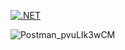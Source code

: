 [![.NET](https://github.com/SolidProgramming/PuppeteerPDFAPI/actions/workflows/dotnet.yml/badge.svg)](https://github.com/SolidProgramming/PuppeteerPDFAPI/actions/workflows/dotnet.yml)

![Postman_pvuLIk3wCM](https://github.com/user-attachments/assets/8aea2298-16fa-4a12-a26f-d1e4781b4f4a)

